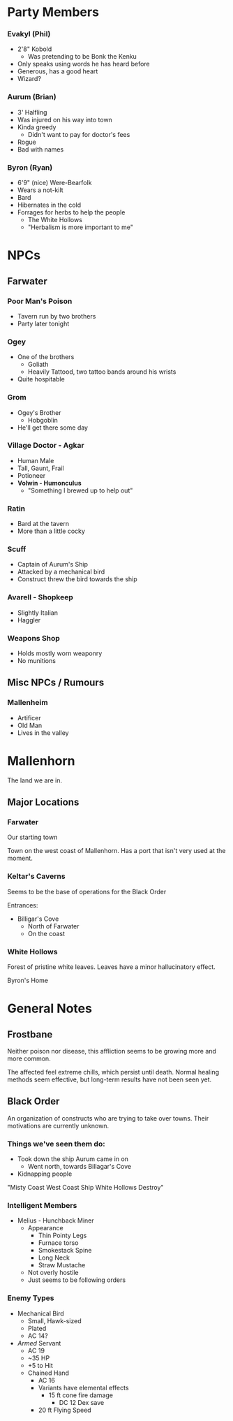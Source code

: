 # Party Members

### Evakyl (Phil)
- 2'8" Kobold
    - Was pretending to be Bonk the Kenku
- Only speaks using words he has heard before
- Generous, has a good heart
- Wizard?

### Aurum (Brian)
- 3' Halfling
- Was injured on his way into town
- Kinda greedy
    - Didn't want to pay for doctor's fees
- Rogue
- Bad with names

### Byron (Ryan)
- 6'9" (nice) Were-Bearfolk
- Wears a not-kilt
- Bard
- Hibernates in the cold
- Forrages for herbs to help the people
    - The White Hollows
    - "Herbalism is more important to me"

# NPCs

## Farwater

### Poor Man's Poison
- Tavern run by two brothers
- Party later tonight

### Ogey
- One of the brothers
    - Goliath
    - Heavily Tattood, two tattoo bands around his wrists
- Quite hospitable

### Grom
- Ogey's Brother
    - Hobgoblin
- He'll get there some day

### Village Doctor - Agkar
- Human Male
- Tall, Gaunt, Frail
- Potioneer
- **Volwin - Humonculus**
    - "Something I brewed up to help out"

### Ratin
- Bard at the tavern
- More than a little cocky

### Scuff
- Captain of Aurum's Ship
- Attacked by a mechanical bird
- Construct threw the bird towards the ship

### Avarell - Shopkeep
- Slightly Italian
- Haggler

### Weapons Shop
- Holds mostly worn weaponry
- No munitions

## Misc NPCs / Rumours

### Mallenheim
- Artificer
- Old Man
- Lives in the valley

# Mallenhorn
The land we are in. 

## Major Locations

### Farwater
Our starting town

Town on the west coast of Mallenhorn.
Has a port that isn't very used at the moment.

### Keltar's Caverns

Seems to be the base of operations for the Black Order 

Entrances:
- Billigar's Cove
    - North of Farwater
    - On the coast

### White Hollows
Forest of pristine white leaves. 
Leaves have a minor hallucinatory effect.

Byron's Home

# General Notes

## Frostbane 
Neither poison nor disease, this affliction seems to be growing more and more common. 

The affected feel extreme chills, which persist until death. Normal healing methods seem effective, but long-term results have not been seen yet.

## Black Order
An organization of constructs who are trying to take over towns. 
Their motivations are currently unknown.

### Things we've seen them do:
- Took down the ship Aurum came in on
    - Went north, towards Billagar's Cove
- Kidnapping people

"Misty Coast West Coast Ship White Hollows Destroy"

### Intelligent Members
- Melius - Hunchback Miner
    - Appearance
        - Thin Pointy Legs
        - Furnace torso
        - Smokestack Spine
        - Long Neck
        - Straw Mustache
    - Not overly hostile
    - Just seems to be following orders

### Enemy Types
- Mechanical Bird
    - Small, Hawk-sized
    - Plated 
    - AC 14?
- *Armed* Servant
    - AC 19
    - ~35 HP
    - +5 to Hit
    - Chained Hand
        - AC 16
        - Variants have elemental effects
            - 15 ft cone fire damage
                - DC 12 Dex save
        - 20 ft Flying Speed

